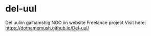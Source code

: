 # del-uul
 Del uuliin gaihamshig NGO iin website
 Freelance project
 Visit here: https://dotnamemush.github.io/Del-uul/
